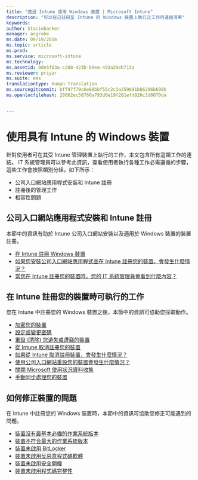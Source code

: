 ```yaml
---
title: "透過 Intune 使用 Windows 裝置 | Microsoft Intune"
description: "可以在已註冊至 Intune 的 Windows 裝置上執行之工作的連結清單"
keywords: 
author: Staciebarker
manager: angrobe
ms.date: 09/19/2016
ms.topic: article
ms.prod: 
ms.service: microsoft-intune
ms.technology: 
ms.assetid: 0de5f03a-c288-423b-b9ea-493a39eb715a
ms.reviewer: priyar
ms.suite: ems
translationtype: Human Translation
ms.sourcegitcommit: bff97f79c6e88bbf55c2c3a259891bb6206b690b
ms.openlocfilehash: 28062ec58760a793d0e19f281efd026c3d8070da


---
```


# 使用具有 Intune 的 Windows 裝置

針對使用者可在其受 Intune 管理裝置上執行的工作，本文包含所有這類工作的連結。 IT 系統管理員可以參考此資訊，查看使用者執行各種工作必需遵循的步驟，這些工作會按照類別分組，如下所示︰
- 公司入口網站應用程式安裝和 Intune 註冊
- 註冊後的管理工作
- 相容性問題

## 公司入口網站應用程式安裝和 Intune 註冊

本節中的資訊有助於 Intune 公司入口網站安裝以及適用於 Windows 裝置的裝置註冊。

- [在 Intune 註冊 Windows 裝置](enroll-your-device-in-intune-windows.md)
- [如果您安裝公司入口網站應用程式並在 Intune 註冊您的裝置，會發生什麼情況？](what-happens-if-you-install-the-company-portal-app-and-enroll-your-device-in-intune-windows.md)
- [當您在 Intune 註冊您的裝置時，您的 IT 系統管理員會看到什麼內容？](what-can-your-it-administrator-see-when-you-enroll-your-device-in-intune-windows.md)

## 在 Intune 註冊您的裝置時可執行的工作

您在 Intune 中註冊您的 Windows 裝置之後，本節中的資訊可協助您採取動作。

- [加密您的裝置](encrypt-your-device-windows.md)
- [設定或變更密碼](set-or-change-your-password-windows.md)
- [重設 (清除) 您遺失或遭竊的裝置](reset-erase-your-lost-or-stolen-device-windows.md)
- [從 Intune 取消註冊您的裝置](unenroll-your-device-from-intune-windows.md)
- [如果從 Intune 取消註冊裝置，會發生什麼情況？](what-happens-if-you-unenroll-your-device-from-intune-windows.md)
- [使用公司入口網站重設您的裝置會發生什麼情況？](what-happens-if-you-reset-your-device-using-the-company-portal-windows.md)
- [關閉 Microsoft 使用狀況資料收集](turn-off-microsoft-usage-data-collection-windows.md)
- [手動同步處理您的裝置](sync-your-device-manually-windows.md)

## 如何修正裝置的問題

在 Intune 中註冊您的 Windows 裝置時，本節中的資訊可協助您修正可能遇到的問題。

- [裝置沒有最基本必備的作業系統版本](device-doesnt-have-the-required-minimum-operating-system-version-windows.md)
- [裝置不符合最大的作業系統版本](device-doesnt-comply-with-maximum-operating-system-version-windows.md)
- [裝置未啟用 BitLocker](device-doesnt-have-bitlocker-enabled-windows.md)
- [裝置未啟用反惡意程式碼軟體](device-doesnt-have-antimalware-software-enabled-windows.md)
- [裝置未啟用安全開機](device-doesnt-have-secure-boot-enabled-windows.md)
- [裝置未啟用程式碼完整性](device-doesnt-have-code-integrity-enabled-windows.md)



<!--HONumber=Sep16_HO3-->


